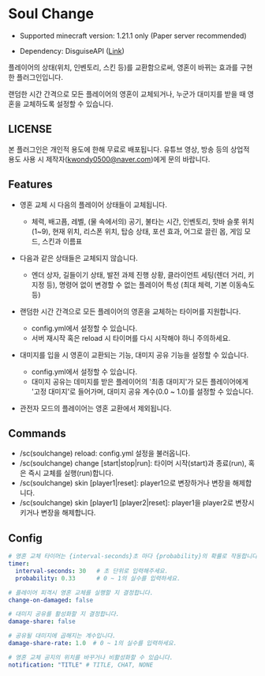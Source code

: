 # Soul Change

* Supported minecraft version: 1.21.1 only (Paper server recommended)

* Dependency: DisguiseAPI ([Link](https://www.spigotmc.org/resources/disguiseapi.103942/))

플레이어의 상태(위치, 인벤토리, 스킨 등)를 교환함으로써, 영혼이 바뀌는 효과를 구현한 플러그인입니다.

랜덤한 시간 간격으로 모든 플레이어의 영혼이 교체되거나, 누군가 대미지를 받을 때 영혼을 교체하도록 설정할 수 있습니다.


## LICENSE

본 플러그인은 개인적 용도에 한해 무료로 배포됩니다. 유튜브 영상, 방송 등의 상업적 용도 사용 시 제작자(kwondy0500@naver.com)에게 문의 바랍니다.


## Features

* 영혼 교체 시 다음의 플레이어 상태들이 교체됩니다.
    * 체력, 배고픔, 레벨, (물 속에서의) 공기, 불타는 시간, 인벤토리, 핫바 슬롯 위치 (1~9), 현재 위치, 리스폰 위치,
      탑승 상태, 포션 효과, 어그로 끌린 몹, 게임 모드, 스킨과 이름표


* 다음과 같은 상태들은 교체되지 않습니다.
  * 엔더 상자, 길들이기 상태, 발전 과제 진행 상황, 클라이언트 세팅(렌더 거리, 키 지정 등),
    명령어 없이 변경할 수 없는 플레이어 특성 (최대 체력, 기본 이동속도 등)


* 랜덤한 시간 간격으로 모든 플레이어의 영혼을 교체하는 타이머를 지원합니다.
  * config.yml에서 설정할 수 있습니다.
  * 서버 재시작 혹은 reload 시 타이머를 다시 시작해야 하니 주의하세요.


* 대미지를 입을 시 영혼이 교환되는 기능, 대미지 공유 기능을 설정할 수 있습니다.
  * config.yml에서 설정할 수 있습니다.
  * 대미지 공유는 데미지를 받은 플레이어의 '최종 대미지'가 모든 플레이어에게 '고정 대미지'로 들어가며, 대미지 공유 계수(0.0 ~ 1.0)를 설정할 수 있습니다.


* 관전자 모드의 플레이어는 영혼 교환에서 제외됩니다.


## Commands

* /sc(soulchange) reload: config.yml 설정을 불러옵니다.
* /sc(soulchange) change \[start|stop|run\]: 타이머 시작(start)과 종료(run), 혹은 즉시 교체를 실행(run)합니다.
* /sc(soulchange) skin \[player1|reset\]: player1으로 변장하거나 변장을 해제합니다.
* /sc(soulchange) skin \[player1\] \[player2|reset\]: player1을 player2로 변장시키거나 변장을 해제합니다.

## Config

```yaml
# 영혼 교체 타이머는 {interval-seconds}초 마다 {probability}의 확률로 작동합니다.
timer:
  interval-seconds: 30   # 초 단위로 입력해주세요.
  probability: 0.33      # 0 ~ 1의 실수를 입력하세요.

# 플레이어 피격시 영혼 교체를 실행할 지 결정합니다.
change-on-damaged: false

# 대미지 공유를 활성화할 지 결정합니다.
damage-share: false

# 공유될 대미지에 곱해지는 계수입니다.
damage-share-rate: 1.0  # 0 ~ 1의 실수를 입력하세요.

# 영혼 교체 공지의 위치를 바꾸거나 비활성화할 수 있습니다.
notification: "TITLE" # TITLE, CHAT, NONE
```
